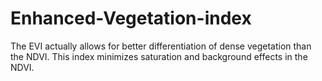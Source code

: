 # Enhanced-Vegetation-index
The EVI actually allows for better differentiation of dense vegetation than the NDVI. This index minimizes saturation and background effects in the NDVI.
